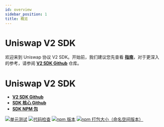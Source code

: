 ```yaml
---
id: overview
sidebar_position: 1
title: 概览
---
```


# Uniswap V2 SDK

欢迎来到 Uniswap 协议 V2 SDK。开始前，我们建议您先查看 [**指南**](./guides/01-快速入门.md)，对于更深入的参考，请参阅 [**V2 SDK Github**](https://github.com/Uniswap/v2-sdk) 仓库。

# Uniswap V2 SDK

- [**V2 SDK Github**](https://github.com/Uniswap/v2-sdk)
- [**SDK 核心 Github**](https://github.com/Uniswap/sdk-core)
- [**SDK NPM 包**](https://www.npmjs.com/package/@uniswap/v2-sdk)

[![单元测试](https://github.com/Uniswap/v2-sdk/workflows/Unit%20Tests/badge.svg)](https://github.com/Uniswap/v2-sdk/actions?query=workflow%3A%22Unit+Tests%22)
[![代码检查](https://github.com/Uniswap/v2-sdk/workflows/Lint/badge.svg)](https://github.com/Uniswap/v2-sdk/actions?query=workflow%3ALint)
[![npm 版本](https://img.shields.io/npm/v/@uniswap/v2-sdk/latest.svg)](https://www.npmjs.com/package/@uniswap/v2-sdk/v/latest)
[![npm 打包大小（命名空间版本）](https://img.shields.io/bundlephobia/minzip/@uniswap/v2-sdk/latest.svg)](https://bundlephobia.com/result?p=@uniswap/v2-sdk@latest)